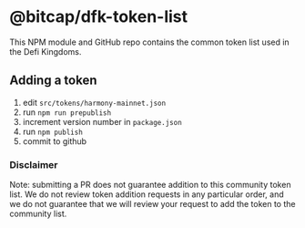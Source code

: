 # @bitcap/dfk-token-list

This NPM module and GitHub repo contains the common token list used in the Defi Kingdoms.

## Adding a token

1. edit `src/tokens/harmony-mainnet.json`
2. run `npm run prepublish`
3. increment version number in `package.json`
4. run `npm publish`
5. commit to github

### Disclaimer

Note: submitting a PR does not guarantee addition to this community token list.
We do not review token addition requests in any particular order, and we do not
guarantee that we will review your request to add the token to the community list.
